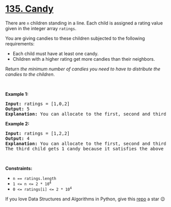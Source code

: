 # [135. Candy][title]

<p>There are <code>n</code> children standing in a line. Each child is assigned a rating value given in the integer array <code>ratings</code>.</p>
<p>You are giving candies to these children subjected to the following requirements:</p>
<ul>
<li>Each child must have at least one candy.</li>
<li>Children with a higher rating get more candies than their neighbors.</li>
</ul>
<p>Return <em>the minimum number of candies you need to have to distribute the candies to the children</em>.</p>
<p> </p>
<p><strong>Example 1:</strong></p>
<pre><strong>Input:</strong> ratings = [1,0,2]
<strong>Output:</strong> 5
<strong>Explanation:</strong> You can allocate to the first, second and third child with 2, 1, 2 candies respectively.
</pre>
<p><strong>Example 2:</strong></p>
<pre><strong>Input:</strong> ratings = [1,2,2]
<strong>Output:</strong> 4
<strong>Explanation:</strong> You can allocate to the first, second and third child with 1, 2, 1 candies respectively.
The third child gets 1 candy because it satisfies the above two conditions.
</pre>
<p> </p>
<p><strong>Constraints:</strong></p>
<ul>
<li><code>n == ratings.length</code></li>
<li><code>1 &lt;= n &lt;= 2 * 10<sup>4</sup></code></li>
<li><code>0 &lt;= ratings[i] &lt;= 2 * 10<sup>4</sup></code></li>
</ul>


If you love Data Structures and Algorithms in Python, give this [repo][me] a star :wink:

[title]: https://leetcode.com/problems/candy
[me]: https://github.com/bumblebee211196/awesome-python-leetcode